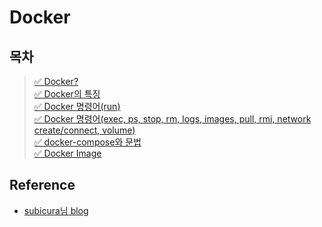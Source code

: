 # Docker
## 목차
> [✅ Docker?](./20210625.md)    
> [✅ Docker의 특징](./20210626.md)   
> [✅ Docker 명령어(run)](./20210627.md)   
> [✅ Docker 명령어(exec, ps, stop, rm, logs, images, pull, rmi, network create/connect, volume)](./20210703.md)   
> [✅ docker-compose와 문법](./20210814.md)   
> [✅ Docker Image](./20210816.md)    

## Reference
- [subicura님 blog](https://subicura.com/)